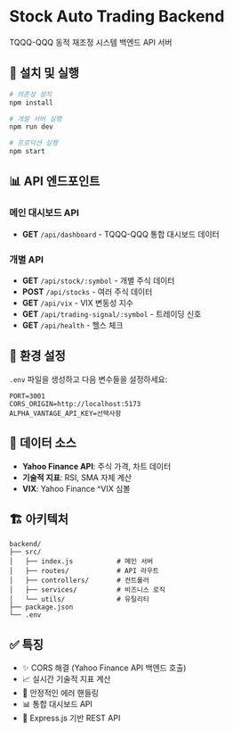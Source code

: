 # Stock Auto Trading Backend

TQQQ-QQQ 동적 재조정 시스템 백엔드 API 서버

## 🚀 설치 및 실행

```bash
# 의존성 설치
npm install

# 개발 서버 실행
npm run dev

# 프로덕션 실행
npm start
```

## 📊 API 엔드포인트

### 메인 대시보드 API
- **GET** `/api/dashboard` - TQQQ-QQQ 통합 대시보드 데이터

### 개별 API
- **GET** `/api/stock/:symbol` - 개별 주식 데이터
- **POST** `/api/stocks` - 여러 주식 데이터
- **GET** `/api/vix` - VIX 변동성 지수
- **GET** `/api/trading-signal/:symbol` - 트레이딩 신호
- **GET** `/api/health` - 헬스 체크

## 🔧 환경 설정

`.env` 파일을 생성하고 다음 변수들을 설정하세요:

```env
PORT=3001
CORS_ORIGIN=http://localhost:5173
ALPHA_VANTAGE_API_KEY=선택사항
```

## 📡 데이터 소스

- **Yahoo Finance API**: 주식 가격, 차트 데이터
- **기술적 지표**: RSI, SMA 자체 계산
- **VIX**: Yahoo Finance ^VIX 심볼

## 🏗️ 아키텍처

```
backend/
├── src/
│   ├── index.js           # 메인 서버
│   ├── routes/            # API 라우트
│   ├── controllers/       # 컨트롤러
│   ├── services/          # 비즈니스 로직
│   └── utils/             # 유틸리티
├── package.json
└── .env
```

## ✅ 특징

- ✨ CORS 해결 (Yahoo Finance API 백엔드 호출)
- 📈 실시간 기술적 지표 계산
- 🔄 안정적인 에러 핸들링
- 📊 통합 대시보드 API
- 🚀 Express.js 기반 REST API
